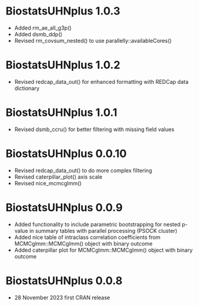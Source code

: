 # BiostatsUHNplus 1.0.3

* Added rm_ae_all_g3p()
* Added dsmb_ddp()
* Revised rm_covsum_nested() to use parallelly::availableCores()

# BiostatsUHNplus 1.0.2

* Revised redcap_data_out() for enhanced formatting with REDCap data dictionary

# BiostatsUHNplus 1.0.1

* Revised dsmb_ccru() for better filtering with missing field values 

# BiostatsUHNplus 0.0.10

* Revised redcap_data_out() to do more complex filtering
* Revised caterpillar_plot() axis scale
* Revised nice_mcmcglmm() 

# BiostatsUHNplus 0.0.9

* Added functionality to include parametric bootstrapping for nested p-value in summary tables with parallel processing (PSOCK cluster) 
* Added nice table of intraclass correlation coefficients from MCMCglmm::MCMCglmm() object with binary outcome
* Added caterpillar plot for MCMCglmm::MCMCglmm() object with binary outcome

# BiostatsUHNplus 0.0.8

* 28 November 2023 first CRAN release
